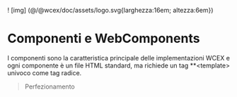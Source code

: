 <!--DESC: {icon:{name:"explore"},id:8} -->

! [img] (@/@wcex/doc/assets/logo.svg{larghezza:16em; altezza:6em})

# Componenti e WebComponents

I componenti sono la caratteristica principale delle implementazioni WCEX e ogni componente è un file HTML standard, ma richiede un tag **\<template\> univoco come tag radice.

> Perfezionamento
